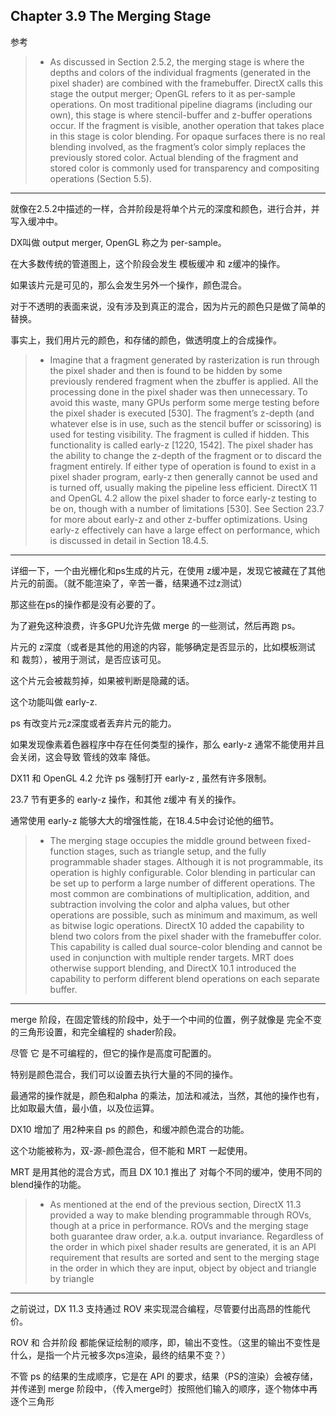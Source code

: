 ﻿## Chapter 3.9 The Merging Stage

参考

>* As discussed in Section 2.5.2, the merging stage is where the depths and colors of the
individual fragments (generated in the pixel shader) are combined with the framebuffer.
DirectX calls this stage the output merger; OpenGL refers to it as per-sample
operations. On most traditional pipeline diagrams (including our own), this stage is
where stencil-buffer and z-buffer operations occur. If the fragment is visible, another
operation that takes place in this stage is color blending. For opaque surfaces there
is no real blending involved, as the fragment’s color simply replaces the previously
stored color. Actual blending of the fragment and stored color is commonly used for
transparency and compositing operations (Section 5.5).
---
就像在2.5.2中描述的一样，合并阶段是将单个片元的深度和颜色，进行合并，并写入缓冲中。

DX叫做 output merger, OpenGL 称之为 per-sample。

在大多数传统的管道图上，这个阶段会发生 模板缓冲 和 z缓冲的操作。

如果该片元是可见的，那么会发生另外一个操作，颜色混合。

对于不透明的表面来说，没有涉及到真正的混合，因为片元的颜色只是做了简单的替换。

事实上，我们用片元的颜色，和存储的颜色，做透明度上的合成操作。

>* Imagine that a fragment generated by rasterization is run through the pixel shader
and then is found to be hidden by some previously rendered fragment when the zbuffer
is applied. All the processing done in the pixel shader was then unnecessary.
To avoid this waste, many GPUs perform some merge testing before the pixel shader
is executed [530]. The fragment’s z-depth (and whatever else is in use, such as the
stencil buffer or scissoring) is used for testing visibility. The fragment is culled if
hidden. This functionality is called early-z [1220, 1542]. The pixel shader has the
ability to change the z-depth of the fragment or to discard the fragment entirely.
If either type of operation is found to exist in a pixel shader program, early-z then
generally cannot be used and is turned off, usually making the pipeline less efficient.
DirectX 11 and OpenGL 4.2 allow the pixel shader to force early-z testing to be on,
though with a number of limitations [530]. See Section 23.7 for more about early-z
and other z-buffer optimizations. Using early-z effectively can have a large effect on
performance, which is discussed in detail in Section 18.4.5.
---
详细一下，一个由光栅化和ps生成的片元，在使用 z缓冲是，发现它被藏在了其他片元的前面。（就不能渲染了，辛苦一番，结果通不过z测试）

那这些在ps的操作都是没有必要的了。

为了避免这种浪费，许多GPU允许先做 merge 的一些测试，然后再跑 ps。

片元的 z深度（或者是其他的用途的内容，能够确定是否显示的，比如模板测试 和 裁剪），被用于测试，是否应该可见。

这个片元会被裁剪掉，如果被判断是隐藏的话。

这个功能叫做 early-z.

ps 有改变片元z深度或者丢弃片元的能力。

如果发现像素着色器程序中存在任何类型的操作，那么 early-z 通常不能使用并且会关闭，这会导致 管线的效率 降低。

DX11 和 OpenGL 4.2 允许  ps 强制打开 early-z , 虽然有许多限制。

23.7 节有更多的 early-z 操作，和其他 z缓冲 有关的操作。

通常使用 early-z 能够大大的增强性能，在18.4.5中会讨论他的细节。

>* The merging stage occupies the middle ground between fixed-function stages, such
as triangle setup, and the fully programmable shader stages. Although it is not programmable,
its operation is highly configurable. Color blending in particular can be
set up to perform a large number of different operations. The most common are combinations
of multiplication, addition, and subtraction involving the color and alpha
values, but other operations are possible, such as minimum and maximum, as well as
bitwise logic operations. DirectX 10 added the capability to blend two colors from
the pixel shader with the framebuffer color. This capability is called dual source-color
blending and cannot be used in conjunction with multiple render targets. MRT does
otherwise support blending, and DirectX 10.1 introduced the capability to perform
different blend operations on each separate buffer.
---
merge 阶段，在固定管线的阶段中，处于一个中间的位置，例子就像是 完全不变的三角形设置，和完全编程的 shader阶段。

尽管 它 是不可编程的，但它的操作是高度可配置的。

特别是颜色混合，我们可以设置去执行大量的不同的操作。

最通常的操作就是，颜色和alpha 的乘法，加法和减法，当然，其他的操作也有，比如取最大值，最小值，以及位运算。

DX10 增加了 用2种来自 ps 的颜色，和缓冲颜色混合的功能。

这个功能被称为，双-源-颜色混合，但不能和 MRT 一起使用。

MRT 是用其他的混合方式，而且 DX 10.1 推出了 对每个不同的缓冲，使用不同的blend操作的功能。

>* As mentioned at the end of the previous section, DirectX 11.3 provided a way to
make blending programmable through ROVs, though at a price in performance. ROVs
and the merging stage both guarantee draw order, a.k.a. output invariance. Regardless
of the order in which pixel shader results are generated, it is an API requirement that
results are sorted and sent to the merging stage in the order in which they are input,
object by object and triangle by triangle
---
之前说过，DX 11.3 支持通过 ROV 来实现混合编程，尽管要付出高昂的性能代价。

ROV 和 合并阶段 都能保证绘制的顺序，即，输出不变性。（这里的输出不变性是什么，是指一个片元被多次ps渲染，最终的结果不变？）

不管 ps 的结果的生成顺序，它是在 API 的要求，结果（PS的渲染）会被存储，并传递到 merge 阶段中，（传入merge时）按照他们输入的顺序，逐个物体中再逐个三角形